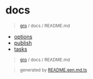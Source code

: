 # docs

> <sub>[gro](/../..) / docs / README.md</sub>

- [options](options.md)
- [publish](publish.md)
- [tasks](tasks.md)

> <sub>[gro](/../..) / docs / README.md</sub>

> <sub>generated by [README.gen.md.ts](README.gen.md.ts)</sub>
